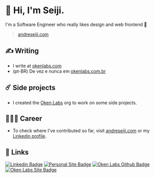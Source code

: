 # 👋 Hi, I'm Seiji.

I'm a Software Engineer who really likes design and web frontend 🫶

> [andreseiji.com](https://www.andreseiji.com/)

## ✍️ Writing

- I write at [okenlabs.com](https://okenlabs.com/blog/)
- (pt-BR) De vez e nunca em [okenlabs.com.br](https://okenlabs.com.br/blog/)

## ☄️ Side projects

- I created the [Oken Labs](https://github.com/oken-labs) org to work on some side projects.

## 🧑🏻‍💻 Career

- To check where I've contributed so far, visit [andreseiji.com](https://www.andreseiji.com/) or my [Linkedin profile](https://www.linkedin.com/in/andreseiji/).

## 🔗 Links

[![Linkedin Badge](https://img.shields.io/badge/-Linkedin-blue?logo=Linkedin)](https://www.linkedin.com/in/andreseiji)
[![Personal Site Badge](https://img.shields.io/badge/-andreseiji.com-blue)](https://andreseiji.com)
[![Oken Labs Github Badge](https://img.shields.io/badge/-Oken%20Labs-242628?logo=Github)](https://github.com/oken-labs)
[![Oken Labs Site Badge](https://img.shields.io/badge/-okenlabs.com-242628)](https://okenlabs.com)
